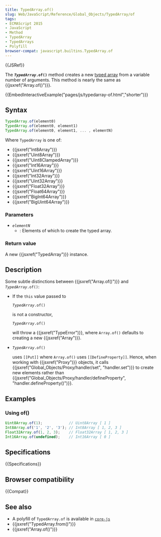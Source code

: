 ```yaml
---
title: TypedArray.of()
slug: Web/JavaScript/Reference/Global_Objects/TypedArray/of
tags:
- ECMAScript 2015
- JavaScript
- Method
- TypedArray
- TypedArrays
- Polyfill
browser-compat: javascript.builtins.TypedArray.of
---
```

{{JSRef}}

The **<code><var>TypedArray</var>.of()</code>** method creates a new
[typed array](/en-US/docs/Web/JavaScript/Reference/Global_Objects/TypedArray#TypedArray_objects)
from a variable number of arguments. This method is nearly the same as
{{jsxref("Array.of()")}}.

{{EmbedInteractiveExample("pages/js/typedarray-of.html","shorter")}}

## Syntax

```js
TypedArray.of(element0)
TypedArray.of(element0, element1)
TypedArray.of(element0, element1, ... , elementN)
```

Where `TypedArray` is one of:

*   {{jsxref("Int8Array")}}
*   {{jsxref("Uint8Array")}}
*   {{jsxref("Uint8ClampedArray")}}
*   {{jsxref("Int16Array")}}
*   {{jsxref("Uint16Array")}}
*   {{jsxref("Int32Array")}}
*   {{jsxref("Uint32Array")}}
*   {{jsxref("Float32Array")}}
*   {{jsxref("Float64Array")}}
*   {{jsxref("BigInt64Array")}}
*   {{jsxref("BigUint64Array")}}

### Parameters

*   <code><var>element<var>N</var></var></code>
    *   : Elements of which to create the typed array.

### Return value

A new {{jsxref("TypedArray")}} instance.

## Description

Some subtle distinctions between {{jsxref("Array.of()")}} and <code><var>TypedArray</var>.of()</code>:

*   If the `this` value passed to

    <code><var>TypedArray</var>.of()</code>

    is not a constructor,

    <code><var>TypedArray</var>.of()</code>

    will throw a {{jsxref("TypeError")}}, where `Array.of()` defaults to
    creating a new {{jsxref("Array")}}.

*   <code><var>TypedArray</var>.of()</code>

    uses `[[Put]]` where `Array.of()` uses `[[DefineProperty]]`. Hence, when
    working with {{jsxref("Proxy")}} objects, it calls
    {{jsxref("Global_Objects/Proxy/handler/set",
    "handler.set")}}
    to create new elements rather than
    {{jsxref("Global_Objects/Proxy/handler/defineProperty", "handler.defineProperty()")}}.

## Examples

### Using of()

```js
Uint8Array.of(1);            // Uint8Array [ 1 ]
Int8Array.of('1', '2', '3'); // Int8Array [ 1, 2, 3 ]
Float32Array.of(1, 2, 3);    // Float32Array [ 1, 2, 3 ]
Int16Array.of(undefined);    // Int16Array [ 0 ]
```

## Specifications

{{Specifications}}

## Browser compatibility

{{Compat}}

## See also

*   A polyfill of `TypedArray.of` is available in
    [`core-js`](https://github.com/zloirock/core-js#ecmascript-typed-arrays)
*   {{jsxref("TypedArray.from()")}}
*   {{jsxref("Array.of()")}}
